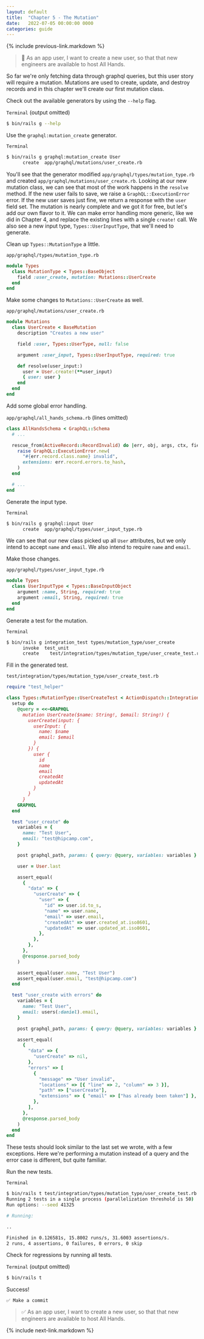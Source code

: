 ```yaml
---
layout: default
title:  "Chapter 5 - The Mutation"
date:   2022-07-05 00:00:00 0000
categories: guide
---
```


{% include previous-link.markdown %}

> 📝 As an app user, I want to create a new user, so that that new engineers are available to host All Hands.

So far we're only fetching data through graphql queries, but this user story will require a mutation. Mutations are used to create, update, and destroy records and in this chapter we'll create our first mutation class.

Check out the available generators by using the `--help` flag.

`Terminal` (output omitted)

```bash
$ bin/rails g --help
```

Use the `graphql:mutation_create` generator.

`Terminal`

```bash
$ bin/rails g graphql:mutation_create User
      create  app/graphql/mutations/user_create.rb
```

You'll see that the generator modified `app/graphql/types/mutation_type.rb` and created `app/graphql/mutations/user_create.rb`. Looking at our new mutation class, we can see that most of the work happens in the `resolve` method. If the new user fails to save, we raise a `GraphQL::ExecutionError` error. If the new user saves just fine, we return a response with the `user` field set. The mutation is nearly complete and we got it for free, but let's add our own flavor to it. We can make error handling more generic, like we did in Chapter 4, and replace the existing lines with a single `create!` call. We also see a new input type, `Types::UserInputType`, that we'll need to generate.

Clean up `Types::MutationType` a little.

`app/graphql/types/mutation_type.rb`

```ruby
module Types
  class MutationType < Types::BaseObject
    field :user_create, mutation: Mutations::UserCreate
  end
end
```

Make some changes to `Mutations::UserCreate` as well.

`app/graphql/mutations/user_create.rb`

```ruby
module Mutations
  class UserCreate < BaseMutation
    description "Creates a new user"

    field :user, Types::UserType, null: false

    argument :user_input, Types::UserInputType, required: true

    def resolve(user_input:)
      user = User.create!(**user_input)
      { user: user }
    end
  end
end
```

Add some global error handling.

`app/graphql/all_hands_schema.rb` (lines omitted)

```ruby
class AllHandsSchema < GraphQL::Schema
  # ...

  rescue_from(ActiveRecord::RecordInvalid) do |err, obj, args, ctx, field|
    raise GraphQL::ExecutionError.new(
      "#{err.record.class.name} invalid",
      extensions: err.record.errors.to_hash,
    )
  end

  # ...
end
```

Generate the input type.

`Terminal`

```bash
$ bin/rails g graphql:input User
      create  app/graphql/types/user_input_type.rb
```

We can see that our new class picked up all `User` attributes, but we only intend to accept `name` and `email`. We also intend to require `name` and `email`.

Make those changes.

`app/graphql/types/user_input_type.rb`

```ruby
module Types
  class UserInputType < Types::BaseInputObject
    argument :name, String, required: true
    argument :email, String, required: true
  end
end
```

Generate a test for the mutation.

`Terminal`

```bash
$ bin/rails g integration_test types/mutation_type/user_create
      invoke  test_unit
      create    test/integration/types/mutation_type/user_create_test.rb
```

Fill in the generated test.

`test/integration/types/mutation_type/user_create_test.rb`

```ruby
require "test_helper"

class Types::MutationType::UserCreateTest < ActionDispatch::IntegrationTest
  setup do
    @query = <<~GRAPHQL
      mutation UserCreate($name: String!, $email: String!) {
        userCreate(input: {
          userInput: {
            name: $name
            email: $email
          }
        }) {
          user {
            id
            name
            email
            createdAt
            updatedAt
          }
        }
      }
    GRAPHQL
  end

  test "user_create" do
    variables = {
      name: "Test User",
      email: "test@hipcamp.com",
    }

    post graphql_path, params: { query: @query, variables: variables }

    user = User.last

    assert_equal(
      {
        "data" => {
          "userCreate" => {
            "user" => {
              "id" => user.id.to_s,
              "name" => user.name,
              "email" => user.email,
              "createdAt" => user.created_at.iso8601,
              "updatedAt" => user.updated_at.iso8601,
            },
          },
        },
      },
      @response.parsed_body
    )

    assert_equal(user.name, "Test User")
    assert_equal(user.email, "test@hipcamp.com")
  end

  test "user_create with errors" do
    variables = {
      name: "Test User",
      email: users(:daniel).email,
    }

    post graphql_path, params: { query: @query, variables: variables }

    assert_equal(
      {
        "data" => {
          "userCreate" => nil,
        },
        "errors" => [
          {
            "message" => "User invalid",
            "locations" => [{ "line" => 2, "column" => 3 }],
            "path" => ["userCreate"],
            "extensions" => { "email" => ["has already been taken"] },
          },
        ],
      },
      @response.parsed_body
    )
  end
end
```

These tests should look similar to the last set we wrote, with a few exceptions. Here we're performing a mutation instead of a query and the error case is different, but quite familiar.

Run the new tests.

`Terminal`

```bash
$ bin/rails t test/integration/types/mutation_type/user_create_test.rb
Running 2 tests in a single process (parallelization threshold is 50)
Run options: --seed 41325

# Running:

..

Finished in 0.126581s, 15.8002 runs/s, 31.6003 assertions/s.
2 runs, 4 assertions, 0 failures, 0 errors, 0 skip
```

Check for regressions by running all tests.

`Terminal` (output omitted)

```bash
$ bin/rails t
```

Success!

```
✅ Make a commit
```

> ✅ As an app user, I want to create a new user, so that that new engineers are available to host All Hands.

{% include next-link.markdown %}
